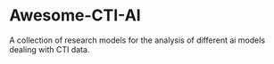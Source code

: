 # Awesome-CTI-AI
 A collection of research models for the analysis of different ai models dealing with CTI data.
